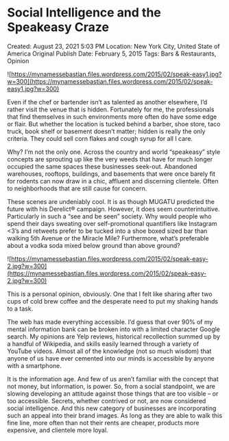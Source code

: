 # Social Intelligence and the Speakeasy Craze

Created: August 23, 2021 5:03 PM
Location: New York City, United State of America
Original Publish Date: February 5, 2015
Tags: Bars & Restaurants, Opinion

![https://mynamessebastian.files.wordpress.com/2015/02/speak-easy1.jpg?w=300](https://mynamessebastian.files.wordpress.com/2015/02/speak-easy1.jpg?w=300)

Even if the chef or bartender isn’t as talented as another elsewhere, I’d rather visit the venue that is hidden. Fortunately for me, the professionals that find themselves in such environments more often do have some edge or flair. But whether the location is tucked behind a barber, shoe store, taco truck, book shelf or basement doesn’t matter; hidden is really the only criteria. They could sell corn flakes and cough syrup for all I care.

Why? I’m not the only one. Across the country and world “speakeasy” style concepts are sprouting up like the very weeds that have for much longer occupied the same spaces these businesses seek-out. Abandoned warehouses, rooftops, buildings, and basements that were once barely fit for rodents can now draw in a chic, affluent and discerning clientele. Often to neighborhoods that are still cause for concern.

These scenes are undeniably cool. It is as though MUGATU predicted the future with his Derelict® campaign. However, it does seem counterintuitive. Particularly in such a “see and be seen” society. Why would people who spend their days sweating over self-promotional quantifiers like Instagram <3’s and retweets prefer to be tucked into a shoe boxed sized bar than walking 5th Avenue or the Miracle Mile? Furthermore, what’s preferable about a vodka soda mixed below ground than above ground?

![https://mynamessebastian.files.wordpress.com/2015/02/speak-easy-2.jpg?w=300](https://mynamessebastian.files.wordpress.com/2015/02/speak-easy-2.jpg?w=300)

This is a personal opinion, obviously. One that I felt like sharing after two cups of cold brew coffee and the desperate need to put my shaking hands to a task.

The web has made everything accessible. I’d guess that over 90% of my mental information bank can be broken into with a limited character Google search. My opinions are Yelp reviews, historical recollection summed up by a handful of Wikipedia, and skills easily learned through a variety of YouTube videos. Almost all of the knowledge (not so much wisdom) that anyone of us have ever cemented into our minds is accessible by anyone with a smartphone.

It is the information age. And few of us aren’t familiar with the concept that not money, but information, is power. So, from a social standpoint, we are slowing developing an attitude against those things that are too visible – or too accessible. Secrets, whether contrived or not, are now considered social intelligence. And this new category of businesses are incorporating such an appeal into their brand images. As long as they are able to walk this fine line, more often than not their rents are cheaper, products more expensive, and clientele more loyal.